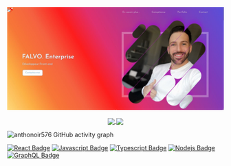 <img src="https://github.com/Anthonoir576/Anthonoir576/blob/main/img/banner.JPG?raw=true" />

<p align="center">
 <a href="https://github.com/anthonoir576/github-readme-stats">
  <img align="center" src="https://github-readme-stats.vercel.app/api?username=Anthonoir576&show_icons=true" />
</a>
<a href="https://github.com/anthonoir576/github-readme-stats">
  <img align="center" src="https://github-readme-stats.vercel.app/api/top-langs/?username=anthonoir576&layout=compact" />
</a></p> 

<!--<p align="center"> <img src="https://github-readme-stats.vercel.app/api?username=Anthonoir576&show_icons=true" alt="anthonoir576" />
<p align="center"> <img src="https://github-readme-stats.vercel.app/api/top-langs/?username=anthonoir576" alt="anthonoir576" /> -->

![anthonoir576 GitHub activity graph](https://activity-graph.herokuapp.com/graph?username=anthonoir576&theme=react-dark&custom_title=FALVO%20ENTERPRISE%20'%20S)


[![React Badge](https://img.shields.io/badge/-React-61DBFB?style=for-the-badge&labelColor=black&logo=react&logoColor=61DBFB)](#) [![Javascript Badge](https://img.shields.io/badge/-Javascript-F0DB4F?style=for-the-badge&labelColor=black&logo=javascript&logoColor=F0DB4F)](#) [![Typescript Badge](https://img.shields.io/badge/-Typescript-007acc?style=for-the-badge&labelColor=black&logo=typescript&logoColor=007acc)](#) [![Nodejs Badge](https://img.shields.io/badge/-Nodejs-3C873A?style=for-the-badge&labelColor=black&logo=node.js&logoColor=3C873A)](#) [![GraphQL Badge](https://img.shields.io/badge/-GraphQl-e535ab?style=for-the-badge&labelColor=black&logo=node.js&logoColor=e535ab)](#)



